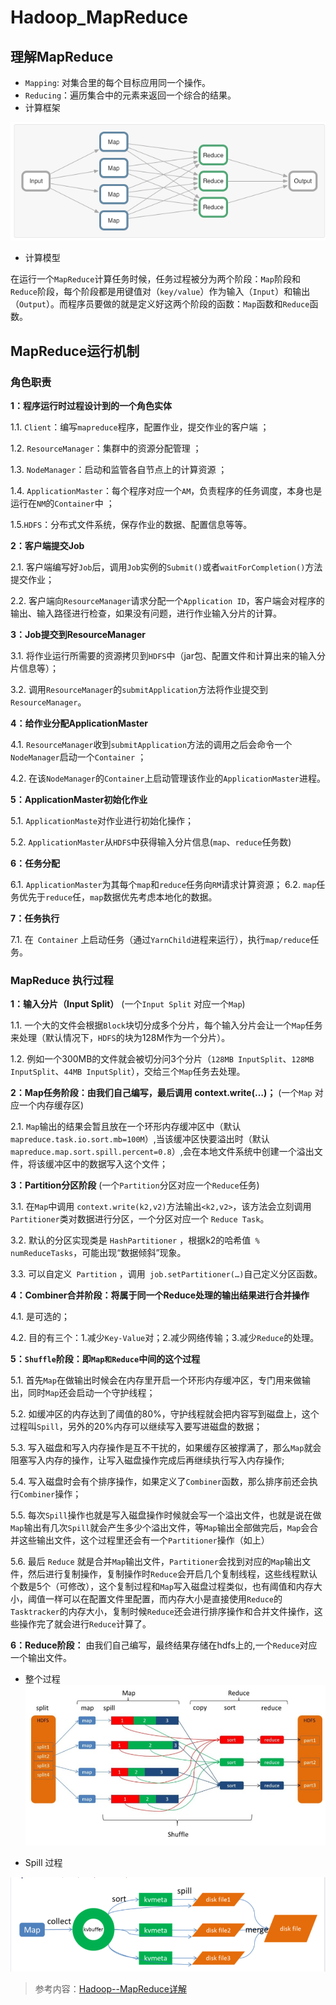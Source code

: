 # Hadoop_MapReduce
## 理解MapReduce
* `Mapping`: 对集合里的每个目标应用同一个操作。
* `Reducing`：遍历集合中的元素来返回一个综合的结果。
* 计算框架

![计算框架](_v_images/20201006092421468_32521.png)

* 计算模型

在运行一个`MapReduce`计算任务时候，任务过程被分为两个阶段：`Map`阶段和`Reduce`阶段，每个阶段都是用键值对（`key/value`）作为输入（`Input`）和输出（`Output`）。而程序员要做的就是定义好这两个阶段的函数：`Map`函数和`Reduce`函数。

## MapReduce运行机制
### 角色职责

**1：程序运行时过程设计到的一个角色实体**

1.1. `Client`：编写`mapreduce`程序，配置作业，提交作业的客户端 ；

1.2. `ResourceManager`：集群中的资源分配管理 ；

1.3. `NodeManager`：启动和监管各自节点上的计算资源 ；

1.4. `ApplicationMaster`：每个程序对应一个`AM`，负责程序的任务调度，本身也是运行在`NM`的`Container`中 ；

1.5.`HDFS`：分布式文件系统，保存作业的数据、配置信息等等。

**2：客户端提交Job**

2.1. 客户端编写好`Job`后，调用`Job`实例的`Submit()`或者`waitForCompletion()`方法提交作业；

2.2. 客户端向`ResourceManager`请求分配一个`Application ID`，客户端会对程序的输出、输入路径进行检查，如果没有问题，进行作业输入分片的计算。

**3：Job提交到ResourceManager**

3.1. 将作业运行所需要的资源拷贝到`HDFS`中（jar包、配置文件和计算出来的输入分片信息等）；

3.2. 调用`ResourceManager`的`submitApplication`方法将作业提交到`ResourceManager`。

**4：给作业分配ApplicationMaster**

4.1. `ResourceManager`收到`submitApplication`方法的调用之后会命令一个`NodeManager`启动一个`Container` ；

4.2. 在该`NodeManager`的`Container`上启动管理该作业的`ApplicationMaster`进程。

**5：ApplicationMaster初始化作业**

5.1. `ApplicationMaste`对作业进行初始化操作；

5.2. `ApplicationMaster`从`HDFS`中获得输入分片信息(`map`、`reduce`任务数)

**6：任务分配**

6.1. `ApplicationMaster`为其每个`map`和`reduce`任务向`RM`请求计算资源；
6.2. `map`任务优先于`reduce`任，`map`数据优先考虑本地化的数据。

**7：任务执行**

7.1. 在` Container` 上启动任务（通过`YarnChild`进程来运行），执行`map/reduce`任务。

### MapReduce 执行过程
**1：输入分片（Input Split）**
(一个`Input Split` 对应一个`Map`)

1.1. 一个大的文件会根据`Block`块切分成多个分片，每个输入分片会让一个`Map`任务来处理（默认情况下，`HDFS`的块为128M作为一个分片）。

1.2. 例如一个300MB的文件就会被切分问3个分片（`128MB InputSplit`、`128MB InputSplit`、`44MB InputSplit`），交给三个`Map`任务去处理。

**2：Map任务阶段：由我们自己编写，最后调用 context.write(…)；**
(一个`Map` 对应一个内存缓存区)

2.1. `Map`输出的结果会暂且放在一个环形内存缓冲区中（默认`mapreduce.task.io.sort.mb=100M`）,当该缓冲区快要溢出时（默认`mapreduce.map.sort.spill.percent=0.8`）,会在本地文件系统中创建一个溢出文件，将该缓冲区中的数据写入这个文件；

**3：Partition分区阶段**
(一个`Partition`分区对应一个`Reduce`任务)

3.1. 在`Map`中调用 `context.write(k2,v2)`方法输出`<k2,v2>`，该方法会立刻调用`Partitioner`类对数据进行分区，一个分区对应一个 `Reduce Task`。

3.2. 默认的分区实现类是 `HashPartitioner` ，根据k2的哈希值` % numReduceTasks`，可能出现“数据倾斜”现象。

3.3. 可以自定义` Partition` ，调用` job.setPartitioner(…)`自己定义分区函数。

**4：Combiner合并阶段：将属于同一个Reduce处理的输出结果进行合并操作**

4.1. 是可选的；

4.2. 目的有三个：1.减少`Key-Value`对；2.减少网络传输；3.减少`Reduce`的处理。

**5：`Shuffle`阶段：即`Map和Reduce`中间的这个过程**

5.1. 首先`Map`在做输出时候会在内存里开启一个环形内存缓冲区，专门用来做输出，同时`Map`还会启动一个守护线程；

5.2. 如缓冲区的内存达到了阈值的80%，守护线程就会把内容写到磁盘上，这个过程叫`Spill`，另外的20%内存可以继续写入要写进磁盘的数据；

5.3. 写入磁盘和写入内存操作是互不干扰的，如果缓存区被撑满了，那么`Map`就会阻塞写入内存的操作，让写入磁盘操作完成后再继续执行写入内存操作;

5.4. 写入磁盘时会有个排序操作，如果定义了`Combiner`函数，那么排序前还会执行`Combiner`操作；

5.5. 每次`Spill`操作也就是写入磁盘操作时候就会写一个溢出文件，也就是说在做`Map`输出有几次`Spill`就会产生多少个溢出文件，等`Map`输出全部做完后，`Map`会合并这些输出文件，这个过程里还会有一个`Partitioner`操作（如上）

5.6. 最后 `Reduce` 就是合并`Map`输出文件，`Partitioner`会找到对应的`Map`输出文件，然后进行复制操作，复制操作时`Reduce`会开启几个复制线程，这些线程默认个数是5个（可修改），这个复制过程和`Map`写入磁盘过程类似，也有阈值和内存大小，阈值一样可以在配置文件里配置，而内存大小是直接使用`Reduce`的`Tasktracker`的内存大小，复制时候`Reduce`还会进行排序操作和合并文件操作，这些操作完了就会进行`Reduce`计算了。

**6：Reduce阶段：**
由我们自己编写，最终结果存储在hdfs上的,一个`Reduce`对应一个输出文件。

* 整个过程
![01](_v_images/20201006101106334_25594.png)

* Spill 过程

![02](_v_images/20201006101215231_10886.png)





















> 参考内容：[Hadoop--MapReduce详解](https://blog.xiaoxiaomo.com/2016/07/03/Hadoop-MapReduce详解/)